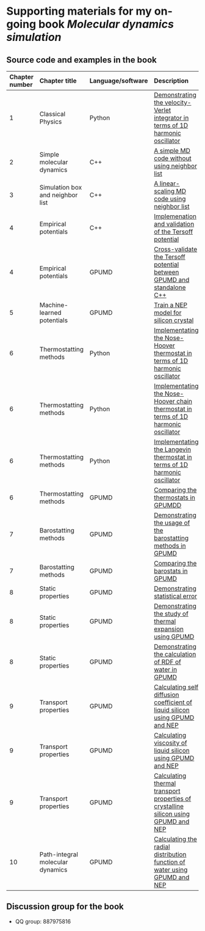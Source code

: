 # Supporting materials for my on-going book ***Molecular dynamics simulation***

## Source code and examples in the book

| Chapter number     | Chapter title | Language/software  |  Description |
|:------------|:---------------|:---------------|:---------------|
| 1 | Classical Physics | Python | [Demonstrating the velocity-Verlet integrator in terms of 1D harmonic oscillator](chapter-01-classical_physics/python-harmonic-oscillator) 
| 2 | Simple molecular dynamics | C++ | [A simple MD code without using neighbor list](chapter-02-simple_md/cpp-simpleMD) |
| 3 | Simulation box and neighbor list | C++ | [A linear-scaling MD code using neighbor list](chapter-03-linear_md/cpp-linearMD) |
| 4 | Empirical potentials | C++ | [Implemenation and validation of the Tersoff potential](chapter-04-empirical_potentials/cpp-tersoff-validation) |
| 4 | Empirical potentials | GPUMD | [Cross-validate the Tersoff potential between GPUMD and standalone C++](chapter-04-empirical_potentials/gpumd-tersoff) |
| 5 | Machine-learned potentials | GPUMD | [Train a NEP model for silicon crystal](chapter-05-machine_learned_potentials/gpumd-nep-training-Si) |
| 6 | Thermostatting methods | Python | [Implementating the Nose-Hoover thermostat in terms of 1D harmonic oscillator](chapter-06-thermostat/nh) |
| 6 | Thermostatting methods | Python | [Implementating the Nose-Hoover chain thermostat in terms of 1D harmonic oscillator](chapter-06-thermostat/nhc) |
| 6 | Thermostatting methods | Python | [Implementating the Langevin thermostat in terms of 1D harmonic oscillator](chapter-06-thermostat/langevin) |
| 6 | Thermostatting methods | GPUMD | [Comparing the thermostats in GPUMDD](chapter-06-thermostat/compare_thermostat_speed) |
| 7 | Barostatting methods | GPUMD | [Demonstrating the usage of the barostatting methods in GPUMD](chapter-07-barostat/npt_examples) |
| 7 | Barostatting methods | GPUMD | [Comparing the barostats in GPUMD](chapter-07-barostat/compare_barostats) |
| 8 | Static properties | GPUMD | [Demonstrating statistical error](chapter-08-static_properties/statistical_error) |
| 8 | Static properties | GPUMD | [Demonstrating the study of thermal expansion using GPUMD](chapter-08-static_properties/thermal_expansion) |
| 8 | Static properties | GPUMD | [Demonstrating the calculation of RDF of water in GPUMD](chapter-08-static_properties/rdf) |
| 9 | Transport properties | GPUMD | [Calculating self diffusion coefficient of liquid silicon using GPUMD and NEP](chapter-09-transport_properties/GPUMD_silicon_diffusion) |
| 9 | Transport properties | GPUMD | [Calculating viscosity of liquid silicon using GPUMD and NEP](chapter-09-transport_properties/GPUMD_silicon_diffusion) |
| 9 | Transport properties | GPUMD | [Calculating thermal transport properties of crystalline silicon using GPUMD and NEP](chapter-09-transport_properties/GPUMD_silicon_kappa) |
| 10 | Path-integral molecular dynamics | GPUMD | [Calculating the radial distribution function of water  using GPUMD and NEP](chapter-10-pimd/GPUMD_Water_RDF) |


## Discussion group for the book
* QQ group: 887975816



